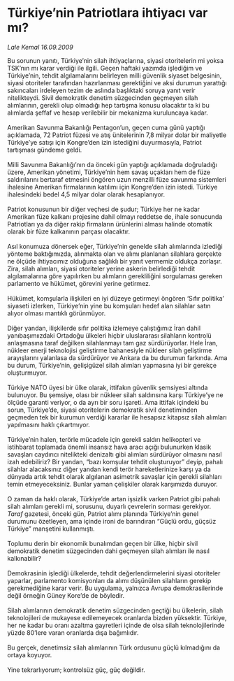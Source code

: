 # Türkiye’nin Patriotlara ihtiyacı var mı?

*Lale Kemal 16.09.2009*

<div class="taraf_structure_2col_1zq">
<div class="margen_n">



 <p>Bu sorunun yanıtı, Türkiye’nin silah ihtiyaçlarına, siyasi otoritelerin mi yoksa TSK’nın mı karar verdiği ile ilgili. Geçen haftaki yazımda işlediğim ve Türkiye’nin, tehdit algılamalarını belirleyen milli güvenlik siyaset belgesinin, siyasi otoriteler tarafından hazırlanması gerektiğini ve aksi durumun yarattığı sakıncaları irdeleyen tezim de aslında başlıktaki soruya yanıt verir nitelikteydi. Sivil demokratik denetim süzgecinden geçmeyen silah alımlarının, gerekli olup olmadığı hep tartışma konusu olacaktır ta ki bu alımlarda şeffaf ve hesap verilebilir bir mekanizma kuruluncaya kadar. <br/><br/>Amerikan Savunma Bakanlığı Pentagon’un, geçen cuma günü yaptığı açıklamada, 72 Patriot füzesi ve atış ünitelerinin 7,8 milyar dolar bir maliyetle Türkiye’ye satışı için Kongre’den izin istediğini duyurmasıyla, Patriot tartışması gündeme geldi. <br/><br/>Milli Savunma Bakanlığı’nın da önceki gün yaptığı açıklamada doğruladığı üzere, Amerikan yönetimi, Türkiye’nin hem savaş uçakları hem de füze saldırılarını bertaraf etmesini öngören uzun menzilli füze savunma sistemleri ihalesine Amerikan firmalarının katılımı için Kongre’den izin istedi. Türkiye ihalesindeki bedel 4,5 milyar dolar olarak hesaplanıyor. <br/><br/>Patriot konusunun bir diğer veçhesi de şudur; Türkiye her ne kadar Amerikan füze kalkanı projesine dahil olmayı reddetse de, ihale sonucunda Patriotları ya da diğer rakip firmaların ürünlerini alması halinde otomatik olarak bir füze kalkanının parçası olacaktır. <br/><br/>Asıl konumuza dönersek eğer, Türkiye’nin genelde silah alımlarında izlediği yönteme baktığımızda, alınmakta olan ve alımı planlanan silahlara gerçekte ne ölçüde ihtiyacımız olduğuna sağlıklı bir yanıt vermemiz oldukça zorlaşır. Zira, silah alımları, siyasi otoriteler yerine askerin belirlediği tehdit algılamalarına göre yapılırken bu alımların gerekliliğini sorgulaması gereken parlamento ve hükümet, görevini yerine getirmez. <br/><br/>Hükümet, komşularla ilişkileri en iyi düzeye getirmeyi öngören ‘Sıfır politika’ siyaseti izlerken, Türkiye’nin yine bu komşuları hedef alan silahlar satın alıyor olması mantıklı görünmüyor. <br/><br/>Diğer yandan, ilişkilerde sıfır politika izlemeye çalıştığımız İran dahil yanıbaşımıızdaki Ortadoğu ülkeleri hiçbir uluslararası silahların kontrolü anlaşmasına taraf değilken silahlanmayı tam gaz sürdürüyorlar. Hele İran, nükleer enerji teknolojisi geliştirme bahanesiyle nükleer silah geliştirme arayışlarını yalanlasa da sürdürüyor ve Ankara da bu durumun farkında. Ama bu durum, Türkiye’nin, gelişigüzel silah alımları yapmasına iyi bir gerekçe oluşturmuyor. <br/><br/>Türkiye NATO üyesi bir ülke olarak, ittifakın güvenlik şemsiyesi altında bulunuyor. Bu şemsiye, olası bir nükleer silah saldırısına karşı Türkiye’ye ne ölçüde garanti veriyor, o da ayrı bir soru işareti. Ama ittifak içindeki bu sorun, Türkiye’de, siyasi otoritelerin demokratik sivil denetiminden geçmeden tek bir kurumun verdiği kararlar ile hesapsız kitapsız silah alımları yapılmasını haklı çıkartmıyor. <br/><br/>Türkiye’nin halen, terörle mücadele için gerekli saldırı helikopteri ve istihbarat toplamada önemli insansız hava aracı açığı bulunurken klasik savaşları caydırıcı nitelikteki denizaltı gibi alımları sürdürüyor olmasını nasıl izah edebiliriz? Bir yandan, “bazı komşular tehdit oluşturuyor” deyip, pahalı silahlar alacaksınız diğer yandan kendi terör hareketlerinize karşı ya da dünyada artık tehdit olarak algılanan asimetrik savaşlar için gerekli silahları temin etmeyeceksiniz. Bunlar yaman çelişkiler olarak karşımızda duruyor. <br/><br/>O zaman da haklı olarak, Türkiye’de artan işsizlik varken Patriot gibi pahalı silah alımları gerekli mi, sorusunu, duyarlı çevrelerin sorması gerekiyor. <i>Taraf</i> gazetesi, önceki gün, Patriot alımı planında Türkiye’nin genel durumunu özetleyen, ama içinde ironi de barındıran “Güçlü ordu, güçsüz Türkiye” manşetini kullanmıştı. <br/><br/>Toplumu derin bir ekonomik bunalımdan geçen bir ülke, hiçbir sivil demokratik denetim süzgecinden dahi geçmeyen silah alımları ile nasıl kalkınabilir? <br/><br/>Demokrasinin işlediği ülkelerde, tehdit değerlendirmelerini siyasi otoriteler yaparlar, parlamento komisyonları da alımı düşünülen silahların gerekip gerekmediğine karar verir. Bu uygulama, yalnızca Avrupa demokrasilerinde değil örneğin Güney Kore’de de böyledir. <br/><br/>Silah alımlarının demokratik denetim süzgecinden geçtiği bu ülkelerin, silah teknolojileri de mukayese edilemeyecek oranlarda bizden yüksektir. Türkiye, her ne kadar bu oranı azaltma gayretleri içinde de olsa silah teknolojilerinde yüzde 80’lere varan oranlarda dışa bağımlıdır. <br/><br/>Bu gerçek, denetimsiz silah alımlarının Türk ordusunu güçlü kılmadığını da ortaya koyuyor. <br/><br/>Yine tekrarlıyorum; kontrolsüz güç, güç değildir.</p>
<br/>
<br/>
<br/>



<br/>


<div id="taraf_not">
</div>

</div>


</div>
